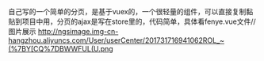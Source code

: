 自己写的一个简单的分页，是基于vuex的，一个很轻量的组件，可以直接复制黏贴到项目中用，分页的ajax是写在store里的，代码简单，具体看fenye.vue文件//图片展示
http://ngsimage.img-cn-hangzhou.aliyuncs.com/User/userCenter/201731716941062ROL_~(%7BY[CQ%7DBWWFUL(U.png

